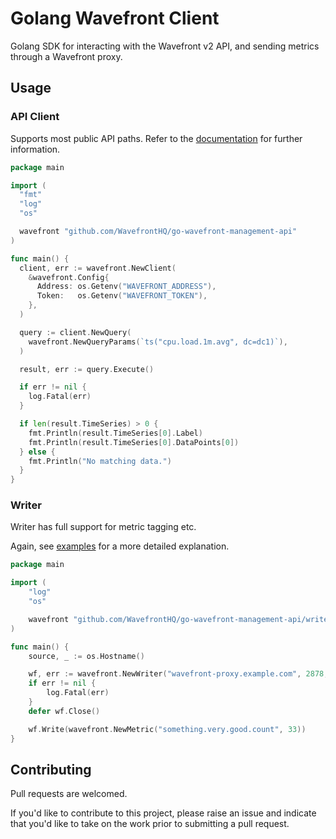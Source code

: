 # Golang Wavefront Client

Golang SDK for interacting with the Wavefront v2 API, and sending metrics through a Wavefront proxy.

## Usage

### API Client

Supports most public API paths. Refer to the
[documentation](https://godoc.org/github.com/WavefrontHQ/go-wavefront-management-api)
for further information.

```Go
package main

import (
  "fmt"
  "log"
  "os"

  wavefront "github.com/WavefrontHQ/go-wavefront-management-api"
)

func main() {
  client, err := wavefront.NewClient(
    &wavefront.Config{
      Address: os.Getenv("WAVEFRONT_ADDRESS"),
      Token:   os.Getenv("WAVEFRONT_TOKEN"),
    },
  )

  query := client.NewQuery(
    wavefront.NewQueryParams(`ts("cpu.load.1m.avg", dc=dc1)`),
  )

  result, err := query.Execute()

  if err != nil {
    log.Fatal(err)
  }

  if len(result.TimeSeries) > 0 {
    fmt.Println(result.TimeSeries[0].Label)
    fmt.Println(result.TimeSeries[0].DataPoints[0])
  } else {
    fmt.Println("No matching data.")
  }
}
```

### Writer

Writer has full support for metric tagging etc.

Again, see [examples](examples) for a more detailed explanation.

```Go
package main

import (
    "log"
    "os"

    wavefront "github.com/WavefrontHQ/go-wavefront-management-api/writer"
)

func main() {
    source, _ := os.Hostname()

    wf, err := wavefront.NewWriter("wavefront-proxy.example.com", 2878, source, nil)
    if err != nil {
        log.Fatal(err)
    }
    defer wf.Close()

    wf.Write(wavefront.NewMetric("something.very.good.count", 33))
}
```

## Contributing

Pull requests are welcomed.

If you'd like to contribute to this project, please raise an issue and indicate that you'd like to take on the work prior to submitting a pull request.
